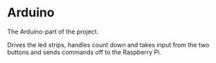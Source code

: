 # Arduino
The Arduino-part of the project.

Drives the led strips, handles count down and takes input from the two buttons and sends commands off to the Raspberry Pi.